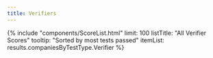```yaml
---
title: Verifiers
---
```

<div class="ui one column stackable grid">
  <div class="column">
    {%
      include "components/ScoreList.html"
        limit: 100
        listTitle: "All Verifier Scores"
        tooltip: "Sorted by most tests passed"
        itemList: results.companiesByTestType.Verifier
    %}
  </div>
</div>
